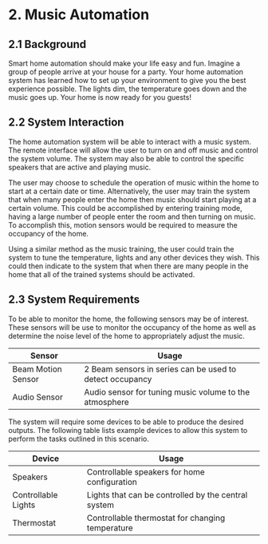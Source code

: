 # 2. Music Automation

2.1 Background
---------------

Smart home automation should make your life easy and fun. Imagine a group of people arrive at your
house for a party. Your home automation system has learned how to set up your environment to give
you the best experience possible. The lights dim, the temperature goes down and the music goes up.
Your home is now ready for you guests!

2.2 System Interaction
----------------------

The home automation system will be able to interact with a music system. The remote interface will
allow the user to turn on and off music and control the system volume. The system may also be able
to control the specific speakers that are active and playing music.

The user may choose to schedule the operation of music within the home to start at a certain date
or time. Alternatively, the user may train the system that when many people enter the home then
music should start playing at a certain volume. This could be accomplished by entering training
mode, having a large number of people enter the room and then turning on music. To accomplish
this, motion sensors would be required to measure the occupancy of the home.

Using a similar method as the music training, the user could train the system to tune the
temperature, lights and any other devices they wish. This could then indicate to the system that
when there are many people in the home that all of the trained systems should be activated.


2.3 System Requirements
-----------------------

To be able to monitor the home, the following sensors may be of interest. These sensors will be
use to monitor the occupancy of the home as well as determine the noise level of the home to
appropriately adjust the music.

| Sensor             | Usage                                                    |
| ------             | -----                                                    |
| Beam Motion Sensor | 2 Beam sensors in series can be used to detect occupancy |
| Audio Sensor       | Audio sensor for tuning music volume to the atmosphere   |

The system will require some devices to be able to produce the desired outputs. The following
table lists example devices to allow this system to perform the tasks outlined in this
scenario.

| Device              | Usage                                               |
| ------              | -----                                               |
| Speakers            | Controllable speakers for home configuration        |
| Controllable Lights | Lights that can be controlled by the central system |
| Thermostat          | Controllable thermostat for changing temperature    |
